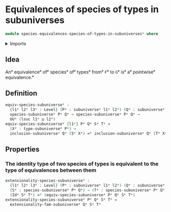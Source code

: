 # Equivalences of species of types in subuniverses

```agda
module species.equivalences-species-of-types-in-subuniversesᵉ where
```

<details><summary>Imports</summary>

```agda
open import foundation.equivalencesᵉ
open import foundation.identity-typesᵉ
open import foundation.subuniversesᵉ
open import foundation.universe-levelsᵉ

open import species.species-of-types-in-subuniversesᵉ
```

</details>

## Idea

Anᵉ equivalenceᵉ ofᵉ speciesᵉ ofᵉ typesᵉ fromᵉ `F`ᵉ to `G`ᵉ isᵉ aᵉ pointwiseᵉ equivalence.ᵉ

## Definition

```agda
equiv-species-subuniverseᵉ :
  {l1ᵉ l2ᵉ l3ᵉ : Level} (Pᵉ : subuniverseᵉ l1ᵉ l2ᵉ) (Qᵉ : subuniverseᵉ l1ᵉ l3ᵉ) →
  species-subuniverseᵉ Pᵉ Qᵉ → species-subuniverseᵉ Pᵉ Qᵉ →
  UUᵉ (lsuc l1ᵉ ⊔ l2ᵉ)
equiv-species-subuniverseᵉ {l1ᵉ} Pᵉ Qᵉ Sᵉ Tᵉ =
  (Xᵉ : type-subuniverseᵉ Pᵉ) →
  inclusion-subuniverseᵉ Qᵉ (Sᵉ Xᵉ) ≃ᵉ inclusion-subuniverseᵉ Qᵉ (Tᵉ Xᵉ)
```

## Properties

### The identity type of two species of types is equivalent to the type of equivalences between them

```agda
extensionality-species-subuniverseᵉ :
  {l1ᵉ l2ᵉ l3ᵉ : Level} (Pᵉ : subuniverseᵉ l1ᵉ l2ᵉ) (Qᵉ : subuniverseᵉ l1ᵉ l3ᵉ) →
  (Sᵉ : species-subuniverseᵉ Pᵉ Qᵉ) → (Tᵉ : species-subuniverseᵉ Pᵉ Qᵉ) →
  (Idᵉ Sᵉ Tᵉ) ≃ᵉ (equiv-species-subuniverseᵉ Pᵉ Qᵉ Sᵉ Tᵉ)
extensionality-species-subuniverseᵉ Pᵉ Qᵉ Sᵉ Tᵉ =
  extensionality-fam-subuniverseᵉ Qᵉ Sᵉ Tᵉ
```